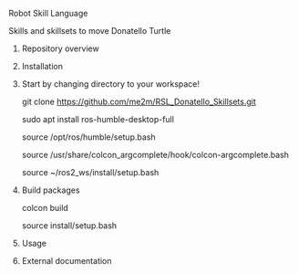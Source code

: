 Robot Skill Language

Skills and skillsets to move Donatello Turtle

1. Repository overview

2. Installation
3. 
   Start by changing directory to your workspace!
   
   git clone https://github.com/me2m/RSL_Donatello_Skillsets.git

   sudo apt install ros-humble-desktop-full

   source /opt/ros/humble/setup.bash

   source /usr/share/colcon_argcomplete/hook/colcon-argcomplete.bash

   source ~/ros2_ws/install/setup.bash


4. Build packages
   
   colcon build
   
   source install/setup.bash
   
4. Usage

5. External documentation
